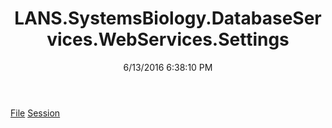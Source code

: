 ﻿---
title: LANS.SystemsBiology.DatabaseServices.WebServices.Settings
date: 6/13/2016 6:38:10 PM
---

[File](T-LANS.SystemsBiology.DatabaseServices.WebServices.Settings.File.html)
[Session](T-LANS.SystemsBiology.DatabaseServices.WebServices.Settings.Session.html)
